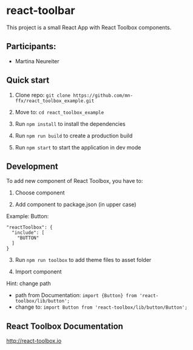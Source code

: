 # react-toolbar

This project is a small React App with React Toolbox components.

## Participants:

* Martina Neureiter

## Quick start

1. Clone repo: ```git clone https://github.com/mn-ffx/react_toolbox_example.git```

2. Move to: ```cd react_toolbox_example```

3. Run ```npm install``` to install the dependencies

4. Run ```npm run build``` to create a production build

5. Run ```npm start``` to start the application in dev mode

## Development

To add new component of React Toolbox, you have to:

1. Choose component

2. Add component to package.json (in upper case)

  Example: Button:
  ```
  "reactToolbox": {
    "include": [
      "BUTTON"
    ]
  }
  ```

3. Run ```npm run toolbox``` to add theme files to asset folder

4. Import component

  Hint: change path
  * path from Documentation: ```import {Button} from 'react-toolbox/lib/button';```
  * change to: ```import Button from 'react-toolbox/lib/button/Button';```

## React Toolbox Documentation

http://react-toolbox.io
